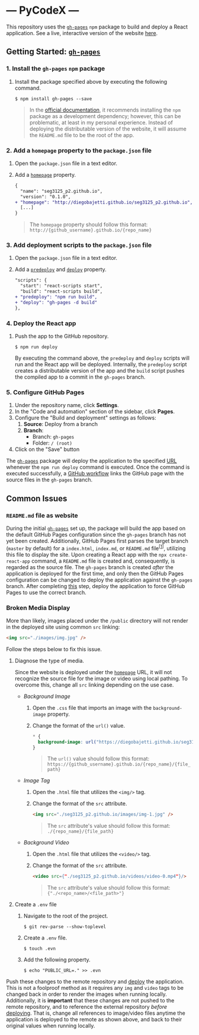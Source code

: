 # — PyCodeX —

This repository uses the [`gh-pages`][gh-pages] `npm` package to build and deploy a React application. See a live, interactive version of the website [here][live-website].

## Getting Started: [`gh-pages`][gh-pages]

### 1. Install the `gh-pages` `npm` package

1. Install the package specified above by executing the following command.

   ```shell
   $ npm install gh-pages --save
   ```

   > In the [official documentation][gh-pages], it recommends installing the `npm` package as a development dependency; however, this can be problematic, at least in my personal experience. Instead of deploying the distributable version of the website, it will assume the `README.md` file to be the root of the app.

### 2. Add a `homepage` property to the `package.json` file

1. Open the `package.json` file in a text editor.
1. Add a [`homepage`][package-json-homepage] property.

   ```diff
   {
     "name": "seg3125_p2.github.io",
     "version": "0.1.0",
   + "homepage": "http://diegobajetti.github.io/seg3125_p2.github.io",
     [...]
   }
   ```

   > The `homepage` property should follow this format: `http://{github_username}.github.io/{repo_name}`

### 3. Add deployment scripts to the `package.json` file

1. Open the `package.json` file in a text editor.
1. Add a [`predeploy`][package-json-predeploy] and [`deploy`][package-json-deploy] property.

   ```diff
   "scripts": {
     "start": "react-scripts start",
     "build": "react-scripts build",
   + "predeploy": "npm run build",
   + "deploy": "gh-pages -d build"
   },
   ```

### 4. Deploy the React app

1. Push the app to the GitHub repository.

   ```shell
   $ npm run deploy
   ```

   By executing the command above, the `predeploy` and `deploy` scripts will run and the React app will be deployed. Internally, the `predeploy` script creates a distributable version of the app and the `build` script pushes the compiled app to a commit in the `gh-pages` branch.

### 5. Configure GitHub Pages

1. Under the repository name, click **Settings**.
1. In the "Code and automation" section of the sidebar, click **Pages**.
1. Configure the "Build and deployment" settings as follows:
   1. **Source**: Deploy from a branch
   1. **Branch**:
      - Branch: `gh-pages`
      - Folder: `/ (root)`
1. Click on the "Save" button

The [`gh-pages`][gh-pages] package will deploy the application to the specified [URL](#2-add-a-homepage-property-to-the-packagejson-file) whenever the `npm run deploy` command is executed. Once the command is executed successfully, a [GitHub workflow][github-action] links the GitHub page with the source files in the `gh-pages` branch.

## Common Issues

### `README.md` file as website

During the initial [`gh-pages`][gh-pages] set up, the package will build the app based on the default GitHub Pages configuration since the `gh-pages` branch has not yet been created. Additionally, GitHub Pages first parses the target branch (`master` by default) for a `index.html`, `index.md`, or `README.md` file<sup>&#91;[1](github-pages-doc)&#93;</sup>, utilizing this file to display the site. Upon creating a React app with the `npx create-react-app` command, a `README.md` file is created and, consequently, is regarded as the source file. The `gh-pages` branch is created _after_ the application is deployed for the first time, and only then the GitHub Pages configuration can be changed to deploy the application against the `gh-pages` branch. After completing [this](#5-configure-github-pages) step, deploy the application to force GitHub Pages to use the correct branch.

### Broken Media Display

More than likely, images placed under the `/public` directory will not render in the deployed site using common `src` linking:

```html
<img src="./images/img.jpg" />
```

Follow the steps below to fix this issue.

1. Diagnose the type of media.

   Since the website is deployed under the [`homepage`](#2-add-a-homepage-property-to-the-packagejson-file) URL, it will not recognize the source file for the image or video using local pathing. To overcome this, change all `src` linking depending on the use case.

   - _Background Image_

     1. Open the `.css` file that imports an image with the `background-image` property.
     1. Change the format of the `url()` value.

        ```css
        * {
          background-image: url("https://diegobajetti.github.io/seg3125_p2.github.io/images/img-1.jpg");
        }
        ```

        > The `url()` value should follow this format: `https://{github_username}.github.io/{repo_name}/{file_path}`

   - _Image Tag_

     1. Open the `.html` file that utilizes the `<img/>` tag.
     1. Change the format of the `src` attribute.

        ```html
        <img src="./seg3125_p2.github.io/images/img-1.jpg" />
        ```

        > The `src` attribute's value should follow this format: `./{repo_name}/{file_path}`

   - _Background Video_

     1. Open the `.html` file that utilizes the `<video/>` tag.
     1. Change the format of the `src` attribute.

        ```html
        <video src={"./seg3125_p2.github.io/videos/video-0.mp4"}/>
        ```

        > The `src` attribute's value should follow this format: `{"./<repo_name>/<file_path>"}`

1. Create a `.env` file

   1. Navigate to the root of the project.

      ```shell
      $ git rev-parse --show-toplevel
      ```

   1. Create a `.env` file.

      ```shell
      $ touch .evn
      ```

   1. Add the following property.

      ```shell
      $ echo "PUBLIC_URL=." >> .evn
      ```

Push these changes to the remote repository and [deploy](#4-deploy-the-react-app) the application. This is not a foolproof method as it requires any `img` and `video` tags to be changed back in order to render the images when running locally. Additionally, it is **important** that these changes are not pushed to the remote repository, and to reference the external repository _before_ [deploying](#4-deploy-the-react-app). That is, change all references to image/video files anytime the application is deployed to the remote as shown above, and back to their original values when running locally.

[live-website]: https://diegobajetti.github.io/seg3125_p2.github.io/
[gh-pages]: https://www.npmjs.com/package/gh-pages
[package-json-homepage]: https://github.com/diegobajetti/seg3125_p2.github.io/blob/master/package.json#L4
[package-json-predeploy]: https://github.com/diegobajetti/seg3125_p2.github.io/blob/master/package.json#L24
[package-json-deploy]: https://github.com/diegobajetti/seg3125_p2.github.io/blob/master/package.json#L25
[github-action]: https://github.com/diegobajetti/seg3125_p2.github.io/actions
[github-pages-doc]: https://docs.github.com/en/pages/getting-started-with-github-pages/creating-a-github-pages-site#creating-your-site
